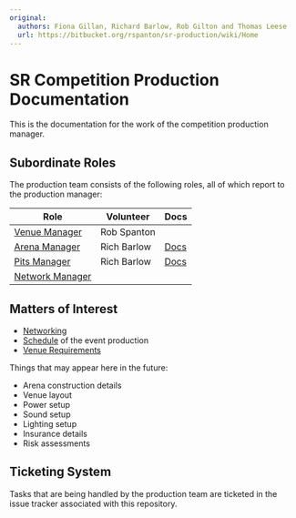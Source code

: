 ```yaml
---
original:
  authors: Fiona Gillan, Richard Barlow, Rob Gilton and Thomas Leese
  url: https://bitbucket.org/rspanton/sr-production/wiki/Home
---
```

# SR Competition Production Documentation

This is the documentation for the work of the competition production
manager.

## Subordinate Roles

The production team consists of the following roles, all of which
report to the production manager:

Role | Volunteer | Docs
-----|-----------|---
[Venue Manager](/competition/production/roles/venue-manage) | Rob Spanton
[Arena Manager](/competition/production/roles/arena-manager) | Rich Barlow | [Docs](/competition/arena-manager/Home)
[Pits Manager](/competition/production/roles/pits-manager) | Rich Barlow | [Docs](/competition/pit-manager/Home)
[Network Manager](/competition/production/roles/network-manager) |

## Matters of Interest

 * [Networking](/competition/production/network/index)
 * [Schedule](/competition/production/schedule) of the event production
 * [Venue Requirements](/competition/production/venue)

Things that may appear here in the future:

 * Arena construction details
 * Venue layout
 * Power setup
 * Sound setup
 * Lighting setup
 * Insurance details
 * Risk assessments

## Ticketing System

Tasks that are being handled by the production team are ticketed in
the issue tracker associated with this repository.
